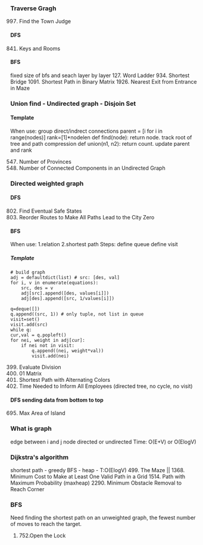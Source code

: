 ### Traverse Gragh
997. Find the Town Judge
#### DFS
841. Keys and Rooms
#### BFS
fixed size of bfs and seach layer by layer
127. Word Ladder
934. Shortest Bridge
1091. Shortest Path in Binary Matrix
1926. Nearest Exit from Entrance in Maze


### Union find - Undirected graph - Disjoin Set
#### Template
When use: group direct/indrect connections
parent = [i for i in range(nodes)]
rank=[1]*nodelen
def find(node): return node. track root of tree and path compression
def union(n1, n2): return count. update parent and rank 

547. Number of Provinces
323. Number of Connected Components in an Undirected Graph


### Directed weighted graph
#### DFS
802. Find Eventual Safe States
1466. Reorder Routes to Make All Paths Lead to the City Zero
#### BFS
When use:
1.relation
2.shortest path 
Steps:
define queue
define visit
##### Template
```
# build graph
adj = defaultdict(list) # src: [des, val]
for i, v in enumerate(equations):
    src, des = v
    adj[src].append([des, values[i]])
    adj[des].append([src, 1/values[i]])

q=deque([])
q.append((src, 1)) # only tuple, not list in queue
visit=set()
visit.add(src)
while q:
cur,val = q.popleft()
for nei, weight in adj[cur]:
    if nei not in visit:
        q.append((nei, weight*val))
        visit.add(nei)
```

399. Evaluate Division
542. 01 Matrix
1129. Shortest Path with Alternating Colors
1376. Time Needed to Inform All Employees (directed tree, no cycle, no visit)


#### DFS sending data from bottom to top
695. Max Area of Island


### What is graph
edge between i and j
node
directed or undirected
Time: O(E+V) or O(ElogV)


### Dijkstra's algorithm 
shortest path - greedy BFS - heap - T:O(ElogV)
499. The Maze ||
1368. Minimum Cost to Make at Least One Valid Path in a Grid
1514. Path with Maximum Probability (maxheap)
2290. Minimum Obstacle Removal to Reach Corner







### BFS
Need finding the shortest path on an unweighted graph, the fewest number of moves to reach the target.
1. 752.Open the Lock


